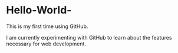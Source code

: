 # Hello-World-
This is my first time using GitHub. 

I am currently experimenting with GitHub to learn about the features necessary for web development. 
